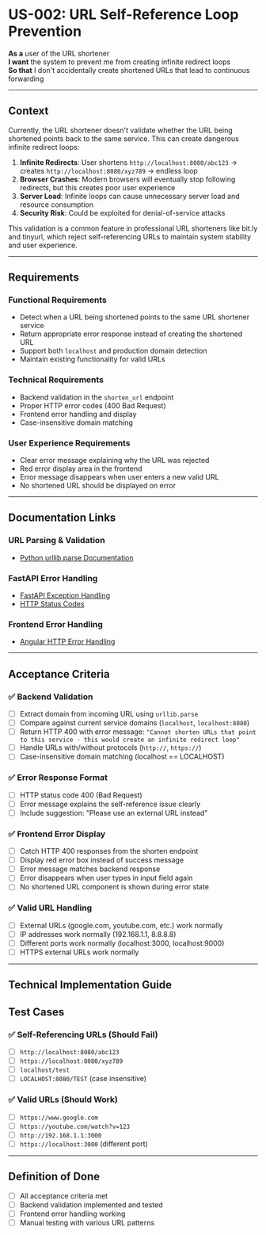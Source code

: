 # US-002: URL Self-Reference Loop Prevention

**As a** user of the URL shortener  
**I want** the system to prevent me from creating infinite redirect loops  
**So that** I don't accidentally create shortened URLs that lead to continuous forwarding

---

## Context

Currently, the URL shortener doesn't validate whether the URL being shortened points back to the same service. This can create dangerous infinite redirect loops:

1. **Infinite Redirects**: User shortens `http://localhost:8080/abc123` → creates `http://localhost:8080/xyz789` → endless loop
2. **Browser Crashes**: Modern browsers will eventually stop following redirects, but this creates poor user experience
3. **Server Load**: Infinite loops can cause unnecessary server load and resource consumption
4. **Security Risk**: Could be exploited for denial-of-service attacks

This validation is a common feature in professional URL shorteners like bit.ly and tinyurl, which reject self-referencing URLs to maintain system stability and user experience.

---

## Requirements

### Functional Requirements

- Detect when a URL being shortened points to the same URL shortener service
- Return appropriate error response instead of creating the shortened URL
- Support both `localhost` and production domain detection
- Maintain existing functionality for valid URLs

### Technical Requirements

- Backend validation in the `shorten_url` endpoint
- Proper HTTP error codes (400 Bad Request)
- Frontend error handling and display
- Case-insensitive domain matching

### User Experience Requirements

- Clear error message explaining why the URL was rejected
- Red error display area in the frontend
- Error message disappears when user enters a new valid URL
- No shortened URL should be displayed on error

---

## Documentation Links

### URL Parsing & Validation

- [Python urllib.parse Documentation](https://docs.python.org/3/library/urllib.parse.html)

### FastAPI Error Handling

- [FastAPI Exception Handling](https://fastapi.tiangolo.com/tutorial/handling-errors/)
- [HTTP Status Codes](https://developer.mozilla.org/en-US/docs/Web/HTTP/Status)

### Frontend Error Handling

- [Angular HTTP Error Handling](https://angular.io/guide/http#error-handling)

---

## Acceptance Criteria

### ✅ Backend Validation

- [ ] Extract domain from incoming URL using `urllib.parse`
- [ ] Compare against current service domains (`localhost`, `localhost:8080`)
- [ ] Return HTTP 400 with error message: `"Cannot shorten URLs that point to this service - this would create an infinite redirect loop"`
- [ ] Handle URLs with/without protocols (`http://`, `https://`)
- [ ] Case-insensitive domain matching (localhost == LOCALHOST)

### ✅ Error Response Format

- [ ] HTTP status code 400 (Bad Request)
- [ ] Error message explains the self-reference issue clearly
- [ ] Include suggestion: "Please use an external URL instead"

### ✅ Frontend Error Display

- [ ] Catch HTTP 400 responses from the shorten endpoint
- [ ] Display red error box instead of success message
- [ ] Error message matches backend response
- [ ] Error disappears when user types in input field again
- [ ] No shortened URL component is shown during error state

### ✅ Valid URL Handling

- [ ] External URLs (google.com, youtube.com, etc.) work normally
- [ ] IP addresses work normally (192.168.1.1, 8.8.8.8)
- [ ] Different ports work normally (localhost:3000, localhost:9000)
- [ ] HTTPS external URLs work normally

---

## Technical Implementation Guide

## Test Cases

### ✅ Self-Referencing URLs (Should Fail)

- [ ] `http://localhost:8080/abc123`
- [ ] `https://localhost:8080/xyz789`
- [ ] `localhost/test`
- [ ] `LOCALHOST:8080/TEST` (case insensitive)

### ✅ Valid URLs (Should Work)

- [ ] `https://www.google.com`
- [ ] `https://youtube.com/watch?v=123`
- [ ] `http://192.168.1.1:3000`
- [ ] `https://localhost:3000` (different port)

---

## Definition of Done

- [ ] All acceptance criteria met
- [ ] Backend validation implemented and tested
- [ ] Frontend error handling working
- [ ] Manual testing with various URL patterns
